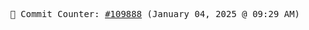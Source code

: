 <p align="center">
    <samp>
        📮 Commit Counter: <a href="https://github.com/Javascript-void0/Javascript-void0/commits/main">#109888</a> (January 04, 2025 @ 09:29 AM)
    </samp>
</p>